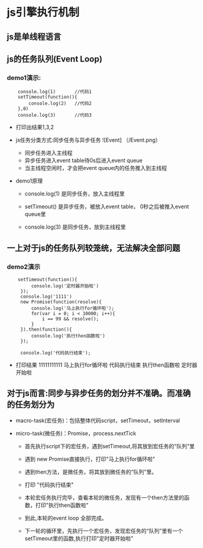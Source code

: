 # js引擎执行机制

## js是单线程语言

## js的任务队列(Event Loop)

### demo1演示:

```
	console.log(1)       //代码1
	setTimeout(function(){   
		console.log(2)   //代码2
	},0)
	console.log(3)       //代码3

```

- 打印出结果1,3,2

- js任务分类方式:同步任务与异步任务
	![Event] （/Event.png）

	* 同步任务进入主线程
	* 异步任务进入event table待0s后进入event queue
	* 当主线程空闲时，才会把event queue内的任务推入到主线程

- demo1原理
	* console.log(1) 是同步任务，放入主线程里

	* setTimeout() 是异步任务，被放入event table， 0秒之后被推入event queue里

	* console.log(3) 是同步任务，放到主线程里

## 一上对于js的任务队列较笼统，无法解决全部问题

### demo2演示

```
	setTimeout(function(){
	     console.log('定时器开始啦')
	 });
	 console.log('1111')
	 new Promise(function(resolve){
	     console.log('马上执行for循环啦');
	     for(var i = 0; i < 10000; i++){
	         i == 99 && resolve();
	     }
	 }).then(function(){
	     console.log('执行then函数啦')
	 });
	 
	 console.log('代码执行结束');

```

- 打印结果
	11111111111
	马上执行for循环啦
	代码执行结束
	执行then函数啦
	定时器开始啦

## 对于js而言:同步与异步任务的划分并不准确。而准确的任务划分为

* macro-task(宏任务)：包括整体代码script，setTimeout，setInterval

* micro-task(微任务)：Promise，process.nextTick

	* 首先执行script下的宏任务，遇到setTimeout,将其放到宏任务的“队列”里

	* 遇到 new Promise直接执行，打印"马上执行for循环啦"

	* 遇到then方法，是微任务，将其放到微任务的“队列”里。

	* 打印 "代码执行结束"

	* 本轮宏任务执行完毕，查看本轮的微任务，发现有一个then方法里的函数，打印"执行then函数啦"

	* 到此,本轮的event loop 全部完成。

	* 下一轮的循环里，先执行一个宏任务，发现宏任务的“队列”里有一个setTimeout里的函数,执行打印"定时器开始啦"